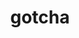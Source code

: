 ---
title: "gotcha"
layout: cache
categories: [package, develop]
meta: {"versions": ["1.0.5"], "compilers": ["cce@=15.0.1", "gcc@=10.3.0", "gcc@=11.1.0", "gcc@=11.4.0", "gcc@=9.4.0", "oneapi@=2024.0.0"], "oss": ["rhel8", "sle_hpc15", "ubuntu20.04", "ubuntu22.04"], "platforms": ["linux"], "targets": ["neoverse_v1", "neoverse_v2", "ppc64le", "x86_64_v3", "x86_64_v4", "zen4"], "stacks": ["data-vis-sdk", "e4s", "e4s-cray-rhel", "e4s-cray-sles", "e4s-neoverse-v2", "e4s-neoverse_v1", "e4s-oneapi", "e4s-power", "root"], "num_specs": 47, "num_specs_by_stack": {"root": 47, "e4s-cray-rhel": 5, "e4s-cray-sles": 5, "e4s-power": 5, "data-vis-sdk": 12, "e4s-neoverse_v1": 5, "e4s-neoverse-v2": 5, "e4s": 5, "e4s-oneapi": 5}}
spec_details: [{"hash": "tnapmey6crieutvwx43v57pruvhk5ead", "compiler": "cce@=15.0.1", "versions": ["1.0.5"], "os": "rhel8", "platform": "linux", "target": "zen4", "variants": ["build_system=cmake", "build_type=Release", "generator=make", "~ipo", "~test"], "stacks": ["root", "e4s-cray-rhel"], "size": "-", "tarball": "https://binaries.spack.io/develop/build_cache/linux-rhel8-zen4/cce-15.0.1/gotcha-1.0.5/linux-rhel8-zen4-cce-15.0.1-gotcha-1.0.5-tnapmey6crieutvwx43v57pruvhk5ead.spack"}, {"hash": "7mno7xb46g4jlt2jtrmultjo6wqkbkti", "compiler": "cce@=15.0.1", "versions": ["1.0.5"], "os": "rhel8", "platform": "linux", "target": "zen4", "variants": ["build_system=cmake", "build_type=Release", "generator=make", "~ipo", "~test"], "stacks": ["root", "e4s-cray-rhel"], "size": "-", "tarball": "https://binaries.spack.io/develop/build_cache/linux-rhel8-zen4/cce-15.0.1/gotcha-1.0.5/linux-rhel8-zen4-cce-15.0.1-gotcha-1.0.5-7mno7xb46g4jlt2jtrmultjo6wqkbkti.spack"}, {"hash": "pbtp24xz35fkr34fqu55bq4hjdpti676", "compiler": "cce@=15.0.1", "versions": ["1.0.5"], "os": "rhel8", "platform": "linux", "target": "zen4", "variants": ["build_system=cmake", "build_type=Release", "generator=make", "~ipo", "~test"], "stacks": ["root", "e4s-cray-rhel"], "size": "-", "tarball": "https://binaries.spack.io/develop/build_cache/linux-rhel8-zen4/cce-15.0.1/gotcha-1.0.5/linux-rhel8-zen4-cce-15.0.1-gotcha-1.0.5-pbtp24xz35fkr34fqu55bq4hjdpti676.spack"}, {"hash": "porgvbmzlsxfnypqgrhkcm7k3ldgvqer", "compiler": "cce@=15.0.1", "versions": ["1.0.5"], "os": "rhel8", "platform": "linux", "target": "zen4", "variants": ["build_system=cmake", "build_type=Release", "generator=make", "~ipo", "~test"], "stacks": ["root", "e4s-cray-rhel"], "size": "-", "tarball": "https://binaries.spack.io/develop/build_cache/linux-rhel8-zen4/cce-15.0.1/gotcha-1.0.5/linux-rhel8-zen4-cce-15.0.1-gotcha-1.0.5-porgvbmzlsxfnypqgrhkcm7k3ldgvqer.spack"}, {"hash": "vrf6ur52hwoz3rcybdhvlakkwb7owppv", "compiler": "cce@=15.0.1", "versions": ["1.0.5"], "os": "rhel8", "platform": "linux", "target": "zen4", "variants": ["build_system=cmake", "build_type=Release", "generator=make", "~ipo", "~test"], "stacks": ["root", "e4s-cray-rhel"], "size": "-", "tarball": "https://binaries.spack.io/develop/build_cache/linux-rhel8-zen4/cce-15.0.1/gotcha-1.0.5/linux-rhel8-zen4-cce-15.0.1-gotcha-1.0.5-vrf6ur52hwoz3rcybdhvlakkwb7owppv.spack"}, {"hash": "3ewzz2srrlxpkfrcxvmmglsyhllwfpfh", "compiler": "gcc@=10.3.0", "versions": ["1.0.5"], "os": "sle_hpc15", "platform": "linux", "target": "x86_64_v4", "variants": ["build_system=cmake", "build_type=Release", "generator=make", "~ipo", "~test"], "stacks": ["root", "e4s-cray-sles"], "size": "-", "tarball": "https://binaries.spack.io/develop/build_cache/linux-sle_hpc15-x86_64_v4/gcc-10.3.0/gotcha-1.0.5/linux-sle_hpc15-x86_64_v4-gcc-10.3.0-gotcha-1.0.5-3ewzz2srrlxpkfrcxvmmglsyhllwfpfh.spack"}, {"hash": "4ooizb6vyrq5j55fjjcfp7afetwf3hr7", "compiler": "gcc@=10.3.0", "versions": ["1.0.5"], "os": "sle_hpc15", "platform": "linux", "target": "x86_64_v4", "variants": ["build_system=cmake", "build_type=Release", "generator=make", "~ipo", "~test"], "stacks": ["root", "e4s-cray-sles"], "size": "-", "tarball": "https://binaries.spack.io/develop/build_cache/linux-sle_hpc15-x86_64_v4/gcc-10.3.0/gotcha-1.0.5/linux-sle_hpc15-x86_64_v4-gcc-10.3.0-gotcha-1.0.5-4ooizb6vyrq5j55fjjcfp7afetwf3hr7.spack"}, {"hash": "hnhxmyxd3qtwrvzucka7qmkzja3dywa3", "compiler": "gcc@=10.3.0", "versions": ["1.0.5"], "os": "sle_hpc15", "platform": "linux", "target": "x86_64_v4", "variants": ["build_system=cmake", "build_type=Release", "generator=make", "~ipo", "~test"], "stacks": ["root", "e4s-cray-sles"], "size": "-", "tarball": "https://binaries.spack.io/develop/build_cache/linux-sle_hpc15-x86_64_v4/gcc-10.3.0/gotcha-1.0.5/linux-sle_hpc15-x86_64_v4-gcc-10.3.0-gotcha-1.0.5-hnhxmyxd3qtwrvzucka7qmkzja3dywa3.spack"}, {"hash": "zguxftqaehvfn25onzuh5gkirgsaghsd", "compiler": "gcc@=10.3.0", "versions": ["1.0.5"], "os": "sle_hpc15", "platform": "linux", "target": "x86_64_v4", "variants": ["build_system=cmake", "build_type=Release", "generator=make", "~ipo", "~test"], "stacks": ["root", "e4s-cray-sles"], "size": "-", "tarball": "https://binaries.spack.io/develop/build_cache/linux-sle_hpc15-x86_64_v4/gcc-10.3.0/gotcha-1.0.5/linux-sle_hpc15-x86_64_v4-gcc-10.3.0-gotcha-1.0.5-zguxftqaehvfn25onzuh5gkirgsaghsd.spack"}, {"hash": "hmqvwnvmestqjeno55vnjcztenvvckry", "compiler": "gcc@=10.3.0", "versions": ["1.0.5"], "os": "sle_hpc15", "platform": "linux", "target": "x86_64_v4", "variants": ["build_system=cmake", "build_type=Release", "generator=make", "~ipo", "~test"], "stacks": ["root", "e4s-cray-sles"], "size": "-", "tarball": "https://binaries.spack.io/develop/build_cache/linux-sle_hpc15-x86_64_v4/gcc-10.3.0/gotcha-1.0.5/linux-sle_hpc15-x86_64_v4-gcc-10.3.0-gotcha-1.0.5-hmqvwnvmestqjeno55vnjcztenvvckry.spack"}, {"hash": "jxzrlhqcjpqvgksx4zmblkxv7fj4mmmq", "compiler": "gcc@=9.4.0", "versions": ["1.0.5"], "os": "ubuntu20.04", "platform": "linux", "target": "ppc64le", "variants": ["build_system=cmake", "build_type=Release", "generator=make", "~ipo", "~test"], "stacks": ["root", "e4s-power"], "size": "-", "tarball": "https://binaries.spack.io/develop/build_cache/linux-ubuntu20.04-ppc64le/gcc-9.4.0/gotcha-1.0.5/linux-ubuntu20.04-ppc64le-gcc-9.4.0-gotcha-1.0.5-jxzrlhqcjpqvgksx4zmblkxv7fj4mmmq.spack"}, {"hash": "vad6hu2ro2q4wvfzoeim4kpfdhv3auu3", "compiler": "gcc@=9.4.0", "versions": ["1.0.5"], "os": "ubuntu20.04", "platform": "linux", "target": "ppc64le", "variants": ["build_system=cmake", "build_type=Release", "generator=make", "~ipo", "~test"], "stacks": ["root", "e4s-power"], "size": "-", "tarball": "https://binaries.spack.io/develop/build_cache/linux-ubuntu20.04-ppc64le/gcc-9.4.0/gotcha-1.0.5/linux-ubuntu20.04-ppc64le-gcc-9.4.0-gotcha-1.0.5-vad6hu2ro2q4wvfzoeim4kpfdhv3auu3.spack"}, {"hash": "oylkqobnybqnapzp7unkhrprt22enexx", "compiler": "gcc@=9.4.0", "versions": ["1.0.5"], "os": "ubuntu20.04", "platform": "linux", "target": "ppc64le", "variants": ["build_system=cmake", "build_type=Release", "generator=make", "~ipo", "~test"], "stacks": ["root", "e4s-power"], "size": "-", "tarball": "https://binaries.spack.io/develop/build_cache/linux-ubuntu20.04-ppc64le/gcc-9.4.0/gotcha-1.0.5/linux-ubuntu20.04-ppc64le-gcc-9.4.0-gotcha-1.0.5-oylkqobnybqnapzp7unkhrprt22enexx.spack"}, {"hash": "rum5payqufslwwr2ybd6kn2t2myh4ztn", "compiler": "gcc@=9.4.0", "versions": ["1.0.5"], "os": "ubuntu20.04", "platform": "linux", "target": "ppc64le", "variants": ["build_system=cmake", "build_type=Release", "generator=make", "~ipo", "~test"], "stacks": ["root", "e4s-power"], "size": "-", "tarball": "https://binaries.spack.io/develop/build_cache/linux-ubuntu20.04-ppc64le/gcc-9.4.0/gotcha-1.0.5/linux-ubuntu20.04-ppc64le-gcc-9.4.0-gotcha-1.0.5-rum5payqufslwwr2ybd6kn2t2myh4ztn.spack"}, {"hash": "berhemwb4bye5awmedv3v56cchwlaa24", "compiler": "gcc@=9.4.0", "versions": ["1.0.5"], "os": "ubuntu20.04", "platform": "linux", "target": "ppc64le", "variants": ["build_system=cmake", "build_type=Release", "generator=make", "~ipo", "~test"], "stacks": ["root", "e4s-power"], "size": "-", "tarball": "https://binaries.spack.io/develop/build_cache/linux-ubuntu20.04-ppc64le/gcc-9.4.0/gotcha-1.0.5/linux-ubuntu20.04-ppc64le-gcc-9.4.0-gotcha-1.0.5-berhemwb4bye5awmedv3v56cchwlaa24.spack"}, {"hash": "rww3sayh6h6zsi7si42a24qpcwzecagx", "compiler": "gcc@=11.1.0", "versions": ["1.0.5"], "os": "ubuntu20.04", "platform": "linux", "target": "x86_64_v3", "variants": ["build_system=cmake", "build_type=Release", "generator=make", "~ipo", "~test"], "stacks": ["data-vis-sdk", "root"], "size": "-", "tarball": "https://binaries.spack.io/develop/build_cache/linux-ubuntu20.04-x86_64_v3/gcc-11.1.0/gotcha-1.0.5/linux-ubuntu20.04-x86_64_v3-gcc-11.1.0-gotcha-1.0.5-rww3sayh6h6zsi7si42a24qpcwzecagx.spack"}, {"hash": "ukf4ov4ya426ftya3qonc5mwxeftnwfy", "compiler": "gcc@=11.1.0", "versions": ["1.0.5"], "os": "ubuntu20.04", "platform": "linux", "target": "x86_64_v3", "variants": ["build_system=cmake", "build_type=Release", "generator=make", "~ipo", "~test"], "stacks": ["data-vis-sdk", "root"], "size": "-", "tarball": "https://binaries.spack.io/develop/build_cache/linux-ubuntu20.04-x86_64_v3/gcc-11.1.0/gotcha-1.0.5/linux-ubuntu20.04-x86_64_v3-gcc-11.1.0-gotcha-1.0.5-ukf4ov4ya426ftya3qonc5mwxeftnwfy.spack"}, {"hash": "yz4nhefldyromea7pb3f26hkxiknpdgb", "compiler": "gcc@=11.1.0", "versions": ["1.0.5"], "os": "ubuntu20.04", "platform": "linux", "target": "x86_64_v3", "variants": ["build_system=cmake", "build_type=Release", "generator=make", "~ipo", "~test"], "stacks": ["data-vis-sdk", "root"], "size": "-", "tarball": "https://binaries.spack.io/develop/build_cache/linux-ubuntu20.04-x86_64_v3/gcc-11.1.0/gotcha-1.0.5/linux-ubuntu20.04-x86_64_v3-gcc-11.1.0-gotcha-1.0.5-yz4nhefldyromea7pb3f26hkxiknpdgb.spack"}, {"hash": "evzqfwu4pqexmxe3tj5n73yfffr4ttsa", "compiler": "gcc@=11.1.0", "versions": ["1.0.5"], "os": "ubuntu20.04", "platform": "linux", "target": "x86_64_v3", "variants": ["build_system=cmake", "build_type=Release", "generator=make", "~ipo", "~test"], "stacks": ["data-vis-sdk", "root"], "size": "-", "tarball": "https://binaries.spack.io/develop/build_cache/linux-ubuntu20.04-x86_64_v3/gcc-11.1.0/gotcha-1.0.5/linux-ubuntu20.04-x86_64_v3-gcc-11.1.0-gotcha-1.0.5-evzqfwu4pqexmxe3tj5n73yfffr4ttsa.spack"}, {"hash": "raxzxxyl2ck4qa25u3sr4532t7ghwjlf", "compiler": "gcc@=11.1.0", "versions": ["1.0.5"], "os": "ubuntu20.04", "platform": "linux", "target": "x86_64_v3", "variants": ["build_system=cmake", "build_type=Release", "generator=make", "~ipo", "~test"], "stacks": ["data-vis-sdk", "root"], "size": "-", "tarball": "https://binaries.spack.io/develop/build_cache/linux-ubuntu20.04-x86_64_v3/gcc-11.1.0/gotcha-1.0.5/linux-ubuntu20.04-x86_64_v3-gcc-11.1.0-gotcha-1.0.5-raxzxxyl2ck4qa25u3sr4532t7ghwjlf.spack"}, {"hash": "nvtzfjf3iczahphxgpdtfoddaomjmfhe", "compiler": "gcc@=11.1.0", "versions": ["1.0.5"], "os": "ubuntu20.04", "platform": "linux", "target": "x86_64_v3", "variants": ["build_system=cmake", "build_type=Release", "generator=make", "~ipo", "~test"], "stacks": ["data-vis-sdk", "root"], "size": "-", "tarball": "https://binaries.spack.io/develop/build_cache/linux-ubuntu20.04-x86_64_v3/gcc-11.1.0/gotcha-1.0.5/linux-ubuntu20.04-x86_64_v3-gcc-11.1.0-gotcha-1.0.5-nvtzfjf3iczahphxgpdtfoddaomjmfhe.spack"}, {"hash": "lukde742l6foxr5knqwqyub2kfygh434", "compiler": "gcc@=11.1.0", "versions": ["1.0.5"], "os": "ubuntu20.04", "platform": "linux", "target": "x86_64_v3", "variants": ["build_system=cmake", "build_type=Release", "generator=make", "~ipo", "~test"], "stacks": ["data-vis-sdk", "root"], "size": "-", "tarball": "https://binaries.spack.io/develop/build_cache/linux-ubuntu20.04-x86_64_v3/gcc-11.1.0/gotcha-1.0.5/linux-ubuntu20.04-x86_64_v3-gcc-11.1.0-gotcha-1.0.5-lukde742l6foxr5knqwqyub2kfygh434.spack"}, {"hash": "hfngiszzn5axfeanud7uphwftxkfljkc", "compiler": "gcc@=11.1.0", "versions": ["1.0.5"], "os": "ubuntu20.04", "platform": "linux", "target": "x86_64_v3", "variants": ["build_system=cmake", "build_type=Release", "generator=make", "~ipo", "~test"], "stacks": ["data-vis-sdk", "root"], "size": "-", "tarball": "https://binaries.spack.io/develop/build_cache/linux-ubuntu20.04-x86_64_v3/gcc-11.1.0/gotcha-1.0.5/linux-ubuntu20.04-x86_64_v3-gcc-11.1.0-gotcha-1.0.5-hfngiszzn5axfeanud7uphwftxkfljkc.spack"}, {"hash": "bcxkvqclwmkksh4vmj6lmgfkvn73zmqq", "compiler": "gcc@=11.1.0", "versions": ["1.0.5"], "os": "ubuntu20.04", "platform": "linux", "target": "x86_64_v3", "variants": ["build_system=cmake", "build_type=Release", "generator=make", "~ipo", "~test"], "stacks": ["data-vis-sdk", "root"], "size": "-", "tarball": "https://binaries.spack.io/develop/build_cache/linux-ubuntu20.04-x86_64_v3/gcc-11.1.0/gotcha-1.0.5/linux-ubuntu20.04-x86_64_v3-gcc-11.1.0-gotcha-1.0.5-bcxkvqclwmkksh4vmj6lmgfkvn73zmqq.spack"}, {"hash": "apagiehgervq7jfyzck36akqom75xmio", "compiler": "gcc@=11.1.0", "versions": ["1.0.5"], "os": "ubuntu20.04", "platform": "linux", "target": "x86_64_v3", "variants": ["build_system=cmake", "build_type=Release", "generator=make", "~ipo", "~test"], "stacks": ["data-vis-sdk", "root"], "size": "-", "tarball": "https://binaries.spack.io/develop/build_cache/linux-ubuntu20.04-x86_64_v3/gcc-11.1.0/gotcha-1.0.5/linux-ubuntu20.04-x86_64_v3-gcc-11.1.0-gotcha-1.0.5-apagiehgervq7jfyzck36akqom75xmio.spack"}, {"hash": "6cdc456ga6ai4wigkjmdtjysdaaqsmf7", "compiler": "gcc@=11.1.0", "versions": ["1.0.5"], "os": "ubuntu20.04", "platform": "linux", "target": "x86_64_v3", "variants": ["build_system=cmake", "build_type=Release", "generator=make", "~ipo", "~test"], "stacks": ["data-vis-sdk", "root"], "size": "-", "tarball": "https://binaries.spack.io/develop/build_cache/linux-ubuntu20.04-x86_64_v3/gcc-11.1.0/gotcha-1.0.5/linux-ubuntu20.04-x86_64_v3-gcc-11.1.0-gotcha-1.0.5-6cdc456ga6ai4wigkjmdtjysdaaqsmf7.spack"}, {"hash": "wuxz6xy7uukee34limimsv2zdsep3izl", "compiler": "gcc@=11.1.0", "versions": ["1.0.5"], "os": "ubuntu20.04", "platform": "linux", "target": "x86_64_v3", "variants": ["build_system=cmake", "build_type=Release", "generator=make", "~ipo", "~test"], "stacks": ["data-vis-sdk", "root"], "size": "-", "tarball": "https://binaries.spack.io/develop/build_cache/linux-ubuntu20.04-x86_64_v3/gcc-11.1.0/gotcha-1.0.5/linux-ubuntu20.04-x86_64_v3-gcc-11.1.0-gotcha-1.0.5-wuxz6xy7uukee34limimsv2zdsep3izl.spack"}, {"hash": "5eymtfowfqd5zf4hjiykh22ossmubn7e", "compiler": "gcc@=11.4.0", "versions": ["1.0.5"], "os": "ubuntu22.04", "platform": "linux", "target": "neoverse_v1", "variants": ["build_system=cmake", "build_type=Release", "generator=make", "~ipo", "~test"], "stacks": ["root", "e4s-neoverse_v1"], "size": "-", "tarball": "https://binaries.spack.io/develop/build_cache/linux-ubuntu22.04-neoverse_v1/gcc-11.4.0/gotcha-1.0.5/linux-ubuntu22.04-neoverse_v1-gcc-11.4.0-gotcha-1.0.5-5eymtfowfqd5zf4hjiykh22ossmubn7e.spack"}, {"hash": "3e6vm2wswyxqneaizig6ymbis7e7e36v", "compiler": "gcc@=11.4.0", "versions": ["1.0.5"], "os": "ubuntu22.04", "platform": "linux", "target": "neoverse_v1", "variants": ["build_system=cmake", "build_type=Release", "generator=make", "~ipo", "~test"], "stacks": ["root", "e4s-neoverse_v1"], "size": "-", "tarball": "https://binaries.spack.io/develop/build_cache/linux-ubuntu22.04-neoverse_v1/gcc-11.4.0/gotcha-1.0.5/linux-ubuntu22.04-neoverse_v1-gcc-11.4.0-gotcha-1.0.5-3e6vm2wswyxqneaizig6ymbis7e7e36v.spack"}, {"hash": "3a3zxka5bntrhweftf5vtgff42oxio6o", "compiler": "gcc@=11.4.0", "versions": ["1.0.5"], "os": "ubuntu22.04", "platform": "linux", "target": "neoverse_v1", "variants": ["build_system=cmake", "build_type=Release", "generator=make", "~ipo", "~test"], "stacks": ["root", "e4s-neoverse_v1"], "size": "-", "tarball": "https://binaries.spack.io/develop/build_cache/linux-ubuntu22.04-neoverse_v1/gcc-11.4.0/gotcha-1.0.5/linux-ubuntu22.04-neoverse_v1-gcc-11.4.0-gotcha-1.0.5-3a3zxka5bntrhweftf5vtgff42oxio6o.spack"}, {"hash": "rh3rrtpnqv5s5g6jckaeyr6sybu3tntz", "compiler": "gcc@=11.4.0", "versions": ["1.0.5"], "os": "ubuntu22.04", "platform": "linux", "target": "neoverse_v1", "variants": ["build_system=cmake", "build_type=Release", "generator=make", "~ipo", "~test"], "stacks": ["root", "e4s-neoverse_v1"], "size": "-", "tarball": "https://binaries.spack.io/develop/build_cache/linux-ubuntu22.04-neoverse_v1/gcc-11.4.0/gotcha-1.0.5/linux-ubuntu22.04-neoverse_v1-gcc-11.4.0-gotcha-1.0.5-rh3rrtpnqv5s5g6jckaeyr6sybu3tntz.spack"}, {"hash": "x2ypxr7b7onjea6diyf66wcvn6yl4rwu", "compiler": "gcc@=11.4.0", "versions": ["1.0.5"], "os": "ubuntu22.04", "platform": "linux", "target": "neoverse_v1", "variants": ["build_system=cmake", "build_type=Release", "generator=make", "~ipo", "~test"], "stacks": ["root", "e4s-neoverse_v1"], "size": "-", "tarball": "https://binaries.spack.io/develop/build_cache/linux-ubuntu22.04-neoverse_v1/gcc-11.4.0/gotcha-1.0.5/linux-ubuntu22.04-neoverse_v1-gcc-11.4.0-gotcha-1.0.5-x2ypxr7b7onjea6diyf66wcvn6yl4rwu.spack"}, {"hash": "hbkrkfudfldgck42prlqts4xdbel5z7q", "compiler": "gcc@=11.4.0", "versions": ["1.0.5"], "os": "ubuntu22.04", "platform": "linux", "target": "neoverse_v2", "variants": ["build_system=cmake", "build_type=Release", "generator=make", "~ipo", "~test"], "stacks": ["root", "e4s-neoverse-v2"], "size": "-", "tarball": "https://binaries.spack.io/develop/build_cache/linux-ubuntu22.04-neoverse_v2/gcc-11.4.0/gotcha-1.0.5/linux-ubuntu22.04-neoverse_v2-gcc-11.4.0-gotcha-1.0.5-hbkrkfudfldgck42prlqts4xdbel5z7q.spack"}, {"hash": "r6tsvfzcedtctih23dkpddilijkcgxwo", "compiler": "gcc@=11.4.0", "versions": ["1.0.5"], "os": "ubuntu22.04", "platform": "linux", "target": "neoverse_v2", "variants": ["build_system=cmake", "build_type=Release", "generator=make", "~ipo", "~test"], "stacks": ["root", "e4s-neoverse-v2"], "size": "-", "tarball": "https://binaries.spack.io/develop/build_cache/linux-ubuntu22.04-neoverse_v2/gcc-11.4.0/gotcha-1.0.5/linux-ubuntu22.04-neoverse_v2-gcc-11.4.0-gotcha-1.0.5-r6tsvfzcedtctih23dkpddilijkcgxwo.spack"}, {"hash": "wrjatndert5rn43y7hgcerv25fmvle4e", "compiler": "gcc@=11.4.0", "versions": ["1.0.5"], "os": "ubuntu22.04", "platform": "linux", "target": "neoverse_v2", "variants": ["build_system=cmake", "build_type=Release", "generator=make", "~ipo", "~test"], "stacks": ["root", "e4s-neoverse-v2"], "size": "-", "tarball": "https://binaries.spack.io/develop/build_cache/linux-ubuntu22.04-neoverse_v2/gcc-11.4.0/gotcha-1.0.5/linux-ubuntu22.04-neoverse_v2-gcc-11.4.0-gotcha-1.0.5-wrjatndert5rn43y7hgcerv25fmvle4e.spack"}, {"hash": "m2taomnu77w6gro5hpwez5mxtarwmxnh", "compiler": "gcc@=11.4.0", "versions": ["1.0.5"], "os": "ubuntu22.04", "platform": "linux", "target": "neoverse_v2", "variants": ["build_system=cmake", "build_type=Release", "generator=make", "~ipo", "~test"], "stacks": ["root", "e4s-neoverse-v2"], "size": "-", "tarball": "https://binaries.spack.io/develop/build_cache/linux-ubuntu22.04-neoverse_v2/gcc-11.4.0/gotcha-1.0.5/linux-ubuntu22.04-neoverse_v2-gcc-11.4.0-gotcha-1.0.5-m2taomnu77w6gro5hpwez5mxtarwmxnh.spack"}, {"hash": "grtffzmd43rtuznlj7vsekjbi5owjou6", "compiler": "gcc@=11.4.0", "versions": ["1.0.5"], "os": "ubuntu22.04", "platform": "linux", "target": "neoverse_v2", "variants": ["build_system=cmake", "build_type=Release", "generator=make", "~ipo", "~test"], "stacks": ["root", "e4s-neoverse-v2"], "size": "-", "tarball": "https://binaries.spack.io/develop/build_cache/linux-ubuntu22.04-neoverse_v2/gcc-11.4.0/gotcha-1.0.5/linux-ubuntu22.04-neoverse_v2-gcc-11.4.0-gotcha-1.0.5-grtffzmd43rtuznlj7vsekjbi5owjou6.spack"}, {"hash": "ornduxexlkkbxbgws4fvsbaaattmkw4q", "compiler": "gcc@=11.4.0", "versions": ["1.0.5"], "os": "ubuntu22.04", "platform": "linux", "target": "x86_64_v3", "variants": ["build_system=cmake", "build_type=Release", "generator=make", "~ipo", "~test"], "stacks": ["root", "e4s"], "size": "-", "tarball": "https://binaries.spack.io/develop/build_cache/linux-ubuntu22.04-x86_64_v3/gcc-11.4.0/gotcha-1.0.5/linux-ubuntu22.04-x86_64_v3-gcc-11.4.0-gotcha-1.0.5-ornduxexlkkbxbgws4fvsbaaattmkw4q.spack"}, {"hash": "d37lvnqk4xxpt7ngj3x5gknrhiwrvxni", "compiler": "gcc@=11.4.0", "versions": ["1.0.5"], "os": "ubuntu22.04", "platform": "linux", "target": "x86_64_v3", "variants": ["build_system=cmake", "build_type=Release", "generator=make", "~ipo", "~test"], "stacks": ["root", "e4s"], "size": "-", "tarball": "https://binaries.spack.io/develop/build_cache/linux-ubuntu22.04-x86_64_v3/gcc-11.4.0/gotcha-1.0.5/linux-ubuntu22.04-x86_64_v3-gcc-11.4.0-gotcha-1.0.5-d37lvnqk4xxpt7ngj3x5gknrhiwrvxni.spack"}, {"hash": "4zrukmms6zxqk6vaz33fxocdn2olhtrl", "compiler": "gcc@=11.4.0", "versions": ["1.0.5"], "os": "ubuntu22.04", "platform": "linux", "target": "x86_64_v3", "variants": ["build_system=cmake", "build_type=Release", "generator=make", "~ipo", "~test"], "stacks": ["root", "e4s"], "size": "-", "tarball": "https://binaries.spack.io/develop/build_cache/linux-ubuntu22.04-x86_64_v3/gcc-11.4.0/gotcha-1.0.5/linux-ubuntu22.04-x86_64_v3-gcc-11.4.0-gotcha-1.0.5-4zrukmms6zxqk6vaz33fxocdn2olhtrl.spack"}, {"hash": "333w6wa24cciftij2z3nbeftarfnzyls", "compiler": "gcc@=11.4.0", "versions": ["1.0.5"], "os": "ubuntu22.04", "platform": "linux", "target": "x86_64_v3", "variants": ["build_system=cmake", "build_type=Release", "generator=make", "~ipo", "~test"], "stacks": ["root", "e4s"], "size": "-", "tarball": "https://binaries.spack.io/develop/build_cache/linux-ubuntu22.04-x86_64_v3/gcc-11.4.0/gotcha-1.0.5/linux-ubuntu22.04-x86_64_v3-gcc-11.4.0-gotcha-1.0.5-333w6wa24cciftij2z3nbeftarfnzyls.spack"}, {"hash": "baryeish34cq66k75i6tstreobj37oy6", "compiler": "gcc@=11.4.0", "versions": ["1.0.5"], "os": "ubuntu22.04", "platform": "linux", "target": "x86_64_v3", "variants": ["build_system=cmake", "build_type=Release", "generator=make", "~ipo", "~test"], "stacks": ["root", "e4s"], "size": "-", "tarball": "https://binaries.spack.io/develop/build_cache/linux-ubuntu22.04-x86_64_v3/gcc-11.4.0/gotcha-1.0.5/linux-ubuntu22.04-x86_64_v3-gcc-11.4.0-gotcha-1.0.5-baryeish34cq66k75i6tstreobj37oy6.spack"}, {"hash": "ld7idltpmt3oonjja6q4cj73r5wqx3o7", "compiler": "oneapi@=2024.0.0", "versions": ["1.0.5"], "os": "ubuntu22.04", "platform": "linux", "target": "x86_64_v3", "variants": ["build_system=cmake", "build_type=Release", "generator=make", "~ipo", "~test"], "stacks": ["root", "e4s-oneapi"], "size": "-", "tarball": "https://binaries.spack.io/develop/build_cache/linux-ubuntu22.04-x86_64_v3/oneapi-2024.0.0/gotcha-1.0.5/linux-ubuntu22.04-x86_64_v3-oneapi-2024.0.0-gotcha-1.0.5-ld7idltpmt3oonjja6q4cj73r5wqx3o7.spack"}, {"hash": "ru6x6fkj3g5wiuejql3vm7c272nguymj", "compiler": "oneapi@=2024.0.0", "versions": ["1.0.5"], "os": "ubuntu22.04", "platform": "linux", "target": "x86_64_v3", "variants": ["build_system=cmake", "build_type=Release", "generator=make", "~ipo", "~test"], "stacks": ["root", "e4s-oneapi"], "size": "-", "tarball": "https://binaries.spack.io/develop/build_cache/linux-ubuntu22.04-x86_64_v3/oneapi-2024.0.0/gotcha-1.0.5/linux-ubuntu22.04-x86_64_v3-oneapi-2024.0.0-gotcha-1.0.5-ru6x6fkj3g5wiuejql3vm7c272nguymj.spack"}, {"hash": "icrxtokjj375vcx7eqkbvydftpyy27cm", "compiler": "oneapi@=2024.0.0", "versions": ["1.0.5"], "os": "ubuntu22.04", "platform": "linux", "target": "x86_64_v3", "variants": ["build_system=cmake", "build_type=Release", "generator=make", "~ipo", "~test"], "stacks": ["root", "e4s-oneapi"], "size": "-", "tarball": "https://binaries.spack.io/develop/build_cache/linux-ubuntu22.04-x86_64_v3/oneapi-2024.0.0/gotcha-1.0.5/linux-ubuntu22.04-x86_64_v3-oneapi-2024.0.0-gotcha-1.0.5-icrxtokjj375vcx7eqkbvydftpyy27cm.spack"}, {"hash": "xzcmhgjllwx4h7zdo64rnu6gnwxknm3m", "compiler": "oneapi@=2024.0.0", "versions": ["1.0.5"], "os": "ubuntu22.04", "platform": "linux", "target": "x86_64_v3", "variants": ["build_system=cmake", "build_type=Release", "generator=make", "~ipo", "~test"], "stacks": ["root", "e4s-oneapi"], "size": "-", "tarball": "https://binaries.spack.io/develop/build_cache/linux-ubuntu22.04-x86_64_v3/oneapi-2024.0.0/gotcha-1.0.5/linux-ubuntu22.04-x86_64_v3-oneapi-2024.0.0-gotcha-1.0.5-xzcmhgjllwx4h7zdo64rnu6gnwxknm3m.spack"}, {"hash": "w26vt6ebe2k2iwpq2i27pmg7iqnemyup", "compiler": "oneapi@=2024.0.0", "versions": ["1.0.5"], "os": "ubuntu22.04", "platform": "linux", "target": "x86_64_v3", "variants": ["build_system=cmake", "build_type=Release", "generator=make", "~ipo", "~test"], "stacks": ["root", "e4s-oneapi"], "size": "-", "tarball": "https://binaries.spack.io/develop/build_cache/linux-ubuntu22.04-x86_64_v3/oneapi-2024.0.0/gotcha-1.0.5/linux-ubuntu22.04-x86_64_v3-oneapi-2024.0.0-gotcha-1.0.5-w26vt6ebe2k2iwpq2i27pmg7iqnemyup.spack"}]
---
